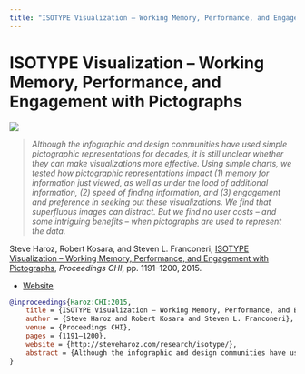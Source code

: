 ```yaml
---
title: "ISOTYPE Visualization – Working Memory, Performance, and Engagement with Pictographs"
---
```


# ISOTYPE Visualization – Working Memory, Performance, and Engagement with Pictographs

<p><img src="https://media.eagereyes.org/wp-content/uploads/2015/04/isotype-teaser-825x510.jpg" /></p>

> _Although the infographic and design communities have used simple pictographic representations for decades, it is still unclear whether they can make visualizations more effective. Using simple charts, we tested how pictographic representations impact (1) memory for information just viewed, as well as under the load of additional information, (2) speed of finding information, and (3) engagement and preference in seeking out these visualizations. We find that superfluous images can distract. But we find no user costs – and some intriguing benefits – when pictographs are used to represent the data._

Steve Haroz, Robert Kosara, and Steven L. Franconeri, <a href="https://media.eagereyes.org/papers/2015/Haroz-CHI-2015.pdf" target="_blank">ISOTYPE Visualization – Working Memory, Performance, and Engagement with Pictographs</a>, _Proceedings CHI_, pp. 1191–1200, 2015.

- <a href="http://steveharoz.com/research/isotype/">Website</a>

```bibtex
@inproceedings{Haroz:CHI:2015,
	title = {ISOTYPE Visualization – Working Memory, Performance, and Engagement with Pictographs},
	author = {Steve Haroz and Robert Kosara and Steven L. Franconeri},
	venue = {Proceedings CHI},
	pages = {1191–1200},
	website = {http://steveharoz.com/research/isotype/},
	abstract = {Although the infographic and design communities have used simple pictographic representations for decades, it is still unclear whether they can make visualizations more effective. Using simple charts, we tested how pictographic representations impact (1) memory for information just viewed, as well as under the load of additional information, (2) speed of finding information, and (3) engagement and preference in seeking out these visualizations. We find that superfluous images can distract. But we find no user costs – and some intriguing benefits – when pictographs are used to represent the data.},
}
```

